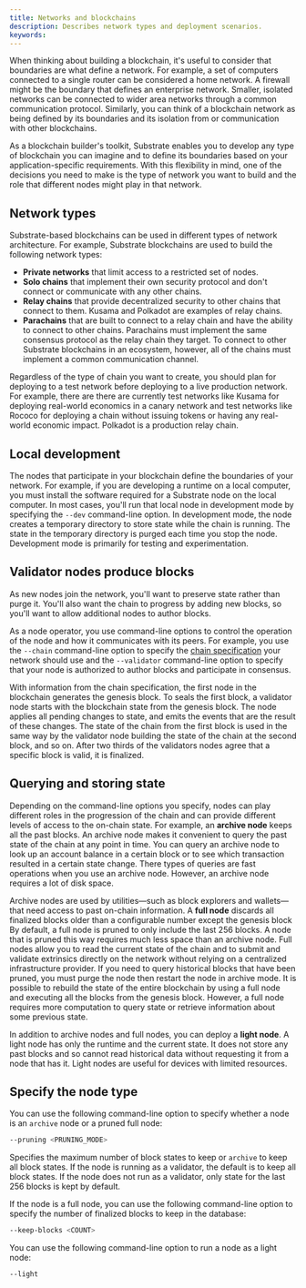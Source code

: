 ```yaml
---
title: Networks and blockchains
description: Describes network types and deployment scenarios.
keywords:
---
```


When thinking about building a blockchain, it's useful to consider that boundaries are what define a network.
For example, a set of computers connected to a single router can be considered a home network.
A firewall might be the boundary that defines an enterprise network.
Smaller, isolated networks can be connected to wider area networks through a common communication protocol.
Similarly, you can think of a blockchain network as being defined by its boundaries and its isolation from or communication with other blockchains.

As a blockchain builder's toolkit, Substrate enables you to develop any type of blockchain you can imagine and to define its boundaries based on your application-specific requirements. With this flexibility in mind, one of the decisions you need to make is the type of network you want to build and the role that different nodes might play in that network.

## Network types

Substrate-based blockchains can be used in different types of network architecture.
For example, Substrate blockchains are used to build the following network types:

- **Private networks** that limit access to a restricted set of nodes.
- **Solo chains** that implement their own security protocol and don't connect or communicate with any other chains.
- **Relay chains** that provide decentralized security to other chains that connect to them.
  Kusama and Polkadot are examples of relay chains.
- **Parachains** that are built to connect to a relay chain and have the ability to connect to other chains.
  Parachains must implement the same consensus protocol as the relay chain they target.
  To connect to other Substrate blockchains in an ecosystem, however, all of the chains must implement a common communication channel.

Regardless of the type of chain you want to create, you should plan for deploying to a test network before deploying to a live production network.
For example, there are there are currently test networks like Kusama for deploying real-world economics in a canary network and test networks like Rococo for deploying a chain without issuing tokens or having any real-world economic impact.
Polkadot is a production relay chain.

<!--[ TODO: Diagrams / illustrations for each type of chain ]-->

## Local development

The nodes that participate in your blockchain define the boundaries of your network.
For example, if you are developing a runtime on a local computer, you must install the software required for a Substrate node on the local computer.
In most cases, you'll run that local node in development mode by specifying the `--dev` command-line option.
In development mode, the node creates a temporary directory to store state while the chain is running.
The state in the temporary directory is purged each time you stop the node.
Development mode is primarily for testing and experimentation.

## Validator nodes produce blocks

As new nodes join the network, you'll want to preserve state rather than purge it.
You'll also want the chain to progress by adding new blocks, so you'll want to allow additional nodes to author blocks.

As a node operator, you use command-line options to control the operation of the node and how it communicates with its peers.
For example, you use the `--chain` command-line option to specify the [chain specification](/main-docs/build/chain-spec/) your network should use and the `--validator` command-line option to specify that your node is authorized to author blocks and participate in consensus.

With information from the chain specification, the first node in the blockchain generates the genesis block.
To seals the first block, a validator node starts with the blockchain state from the genesis block.
The node applies all pending changes to state, and emits the events that are the result of these changes.
The state of the chain from the first block is used in the same way by the validator node building the state of the chain at the second block, and so on.
After two thirds of the validators nodes agree that a specific block is valid, it is finalized.

## Querying and storing state

Depending on the command-line options you specify, nodes can play different roles in the progression of the chain and can provide different levels of access to the on-chain state.
For example, an **archive node** keeps all the past blocks.
An archive node makes it convenient to query the past state of the chain at any point in time. You can query an archive node to look up an account balance in a certain block or to see which transaction resulted in a certain state change.
There types of queries are fast operations when you use an archive node.
However, an archive node requires a lot of disk space.

Archive nodes are used by utilities—such as block explorers and wallets—that need access to past on-chain information.
A **full node** discards all finalized blocks older than a configurable number except the genesis block
By default, a full node is pruned to only include the last 256 blocks.
A node that is pruned this way requires much less space than an archive node.
Full nodes allow you to read the current state of the chain and to submit and validate extrinsics directly on the network without relying on a centralized infrastructure provider.
If you need to query historical blocks that have been pruned, you must purge the node then restart the node in archive mode.
It is possible to rebuild the state of the entire blockchain by using a full node and executing all the blocks from the genesis block.
However, a full node requires more computation to query state or retrieve information about some previous state.

In addition to archive nodes and full nodes, you can deploy a **light node**.
A light node has only the runtime and the current state.
It does not store any past blocks and so cannot read historical data without requesting it from a node that has it.
Light nodes are useful for devices with limited resources.

## Specify the node type

You can use the following command-line option to specify whether a node is an `archive` node or a pruned full node:

```bash
--pruning <PRUNING_MODE>
```

Specifies the maximum number of block states to keep or `archive` to keep all block states.
If the node is running as a validator, the default is to keep all block states.
If the node does not run as a validator, only state for the last 256 blocks is kept by default.

If the node is a full node, you can use the following command-line option to specify the number of finalized blocks to keep in the database:

```bash
--keep-blocks <COUNT>
```

You can use the following command-line option to run a node as a light node:

```bash
--light
```
